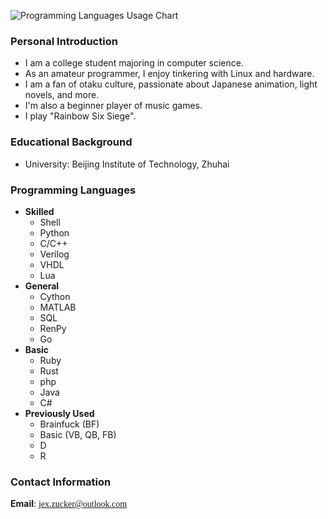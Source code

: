 ![Programming Languages Usage Chart](https://github-readme-stats.vercel.app/api/top-langs/?username=wetor&&show_icons=true&count_private=true&hide_border=true&theme=graywhite&layout=compact&langs_count=8&exclude_repo=wxGo)

### Personal Introduction

- I am a college student majoring in computer science.
- As an amateur programmer, I enjoy tinkering with Linux and hardware.
- I am a fan of otaku culture, passionate about Japanese animation, light novels, and more.
- I'm also a beginner player of music games.
- I play "Rainbow Six Siege".

### Educational Background

- University: Beijing Institute of Technology, Zhuhai

### Programming Languages

- **Skilled**
  - Shell
  - Python
  - C/C++
  - Verilog
  - VHDL
  - Lua
- **General**
  - Cython
  - MATLAB
  - SQL
  - RenPy
  - Go
- **Basic**
  - Ruby
  - Rust
  - php
  - Java
  - C#
- **Previously Used**
  - Brainfuck (BF)
  - Basic (VB, QB, FB)
  - D
  - R

### Contact Information

**Email**: <font face="Consolas">jex.zucker@outlook.com</font>
